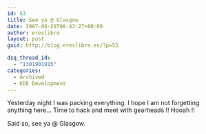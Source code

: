 ```yaml
---
id: 53
title: See ya @ Glasgow
date: 2007-06-29T08:43:27+00:00
author: ereslibre
layout: post
guid: http://blog.ereslibre.es/?p=53

dsq_thread_id:
  - "1301901915"
categories:
  - Archived
  - KDE Development
---
```

Yesterday night I was packing everything. I hope I am not forgetting anything here&#8230; Time to hack and meet with gearheads !! Hooah !!

Said so, see ya @ Glasgow.
